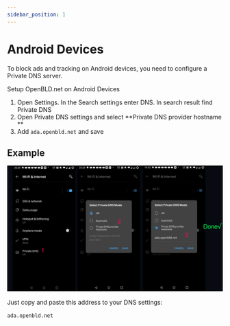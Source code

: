 ```yaml
---
sidebar_position: 1
---
```


# Android Devices

To block ads and tracking on Android devices, you need to configure a Private DNS server.

Setup OpenBLD.net on Android Devices

1. Open Settings. In the Search settings enter DNS. In search result find Private DNS
2. Open Private DNS settings and select **Private DNS provider hostname **
3. Add `ada.openbld.net` and save

## Example

![Setup OpenBLD.net - Android](./setup-openbld-on-android-devices.jpeg)

Just copy and paste this address to your DNS settings:

```shell
ada.openbld.net
```
